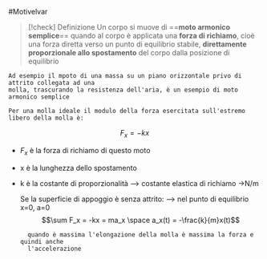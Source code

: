 #Motivelvar 

>[!check] Definizione
>Un corpo si muove di ==**moto armonico semplice**== quando al corpo è applicata una __forza di richiamo__, cioè una forza diretta verso un punto di equilibrio  stabile, __direttamente proporzionale allo spostamento__ del corpo dalla posizione di equilibrio

	Ad esempio il mpoto di una massa su un piano orizzontale privo di attrito collegata ad una 
	molla, trascurando la resistenza dell'aria, è un esempio di moto armonico semplice

	Per una molla ideale il modulo della forza esercitata sull'estremo libero della molla è:
 	
$$F_x = -kx$$

- $F_x$ è la forza di richiamo di questo moto
- x è la lunghezza dello spostamento
- k è la costante di proporzionalità --> costante elastica di richiamo ->N/m

	Se la superficie di appoggio è senza attrito: --> nel punto di equilibrio x=0, a=0
	$$\sum F_x = -kx = ma_x \space a_x(t) = -\frac{k}{m}x(t)$$

		quando è massima l'elongazione della molla è massima la forza e quindi anche 
		l'accelerazione